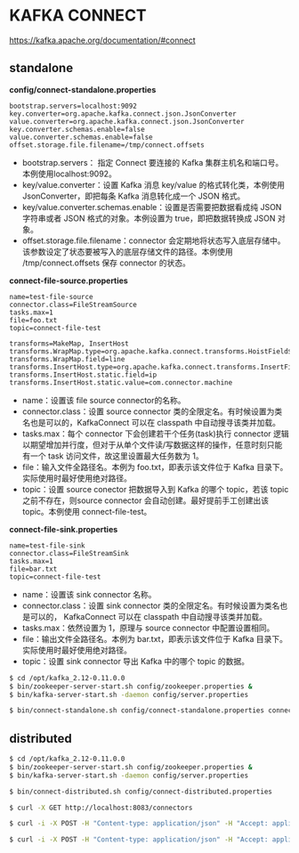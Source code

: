 # KAFKA CONNECT

https://kafka.apache.org/documentation/#connect

## standalone

**config/connect-standalone.properties**

```
bootstrap.servers=localhost:9092
key.converter=org.apache.kafka.connect.json.JsonConverter
value.converter=org.apache.kafka.connect.json.JsonConverter
key.converter.schemas.enable=false
value.converter.schemas.enable=false
offset.storage.file.filename=/tmp/connect.offsets
```

* bootstrap.servers： 指定 Connect 要连接的 Kafka 集群主机名和端口号。本例使用localhost:9092。
* key/value.converter：设置 Kafka 消息 key/value 的格式转化类，本例使用 JsonConverter，即把每条 Kafka 消息转化成一个 JSON 格式。
* key/value.converter.schemas.enable：设置是否需要把数据看成纯 JSON 字符串或者 JSON 格式的对象。本例设置为 true，即把数据转换成 JSON 对象。
* offset.storage.file.filename：connector 会定期地将状态写入底层存储中。该参数设定了状态要被写入的底层存储文件的路径。本例使用 /tmp/connect.offsets 保存 connector 的状态。

**connect-file-source.properties**

```
name=test-file-source
connector.class=FileStreamSource
tasks.max=1
file=foo.txt
topic=connect-file-test

transforms=MakeMap, InsertHost
transforms.WrapMap.type=org.apache.kafka.connect.transforms.HoistField$Value
transforms.WrapMap.field=line
transforms.InsertHost.type=org.apache.kafka.connect.transforms.InsertField$Value
transforms.InsertHost.static.field=ip
transforms.InsertHost.static.value=com.connector.machine
```

* name：设置该 file source connector的名称。
* connector.class：设置 source connector 类的全限定名。有时候设置为类名也是可以的，KafkaConnect 可以在 classpath 中自动搜寻该类并加载。
* tasks.max：每个 connector 下会创建若干个任务(task)执行 connector 逻辑以期望增加并行度，但对于从单个文件读/写数据这样的操作，任意时刻只能有一个 task 访问文件，故这里设置最大任务数为 1。
* file：输入文件全路径名。本例为 foo.txt，即表示该文件位于 Kafka 目录下。实际使用时最好使用绝对路径。
* topic：设置 source conector 把数据导入到 Kafka 的哪个 topic，若该 topic 之前不存在，则source connector 会自动创建。最好提前手工创建出该 topic。本例使用 connect-file-test。

**connect-file-sink.properties**

```
name=test-file-sink
connector.class=FileStreamSink
tasks.max=1
file=bar.txt
topic=connect-file-test
```

* name：设置该 sink connector 名称。
* connector.class：设置 sink connector 类的全限定名。有时候设置为类名也是可以的，
KafkaConnect 可以在 classpath 中自动搜寻该类并加载。
* tasks.max：依然设置为 1，原理与 source connector 中配置设置相同。
* file：输出文件全路径名。本例为 bar.txt，即表示该文件位于 Kafka 目录下。实际使用时最好使用绝对路径。
* topic：设置 sink connector 导出 Kafka 中的哪个 topic 的数据。


```bash
$ cd /opt/kafka_2.12-0.11.0.0
$ bin/zookeeper-server-start.sh config/zookeeper.properties &
$ bin/kafka-server-start.sh -daemon config/server.properties

$ bin/connect-standalone.sh config/connect-standalone.properties connect-file-source.properties connect-file-sink.properties
```

## distributed

```bash
$ cd /opt/kafka_2.12-0.11.0.0
$ bin/zookeeper-server-start.sh config/zookeeper.properties &
$ bin/kafka-server-start.sh -daemon config/server.properties

$ bin/connect-distributed.sh config/connect-distributed.properties

$ curl -X GET http://localhost:8083/connectors

$ curl -i -X POST -H "Content-type: application/json" -H "Accept: application/json" -d '{"name": "test-file-source", "config": {"connector.class": "FileStreamSource", "tasks.max": 1, "file": "foo.txt", "topic": "connect-file-test"}}' http://localhost:8083/connectors

$ curl -i -X POST -H "Content-type: application/json" -H "Accept: application/json" -d '{"name": "test-file-sink", "config": {"connector.class": "FileStreamSink", "tasks.max": 1, "file": "bar.txt", "topic": "connect-file-test"}}' http://localhost:8083/connectors

```

